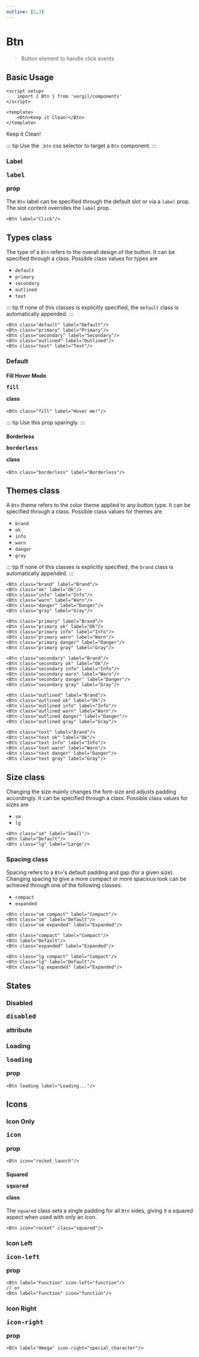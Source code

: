 ```yaml
---
outline: [2,3]
---
```


# Btn

> Button element to handle click events

<script setup>
    import { Btn } from 'vergil/components'
</script>

## Basic Usage

```vue
<script setup>
    import { Btn } from 'vergil/components'
</script>

<template>
    <Btn>Keep it Clean!</Btn>
</template>
```
<Demo>
    <Btn>Keep it Clean!</Btn>
</Demo>

::: tip
Use the `.btn` css selector to target a `Btn` component.
:::

### Label <Badge type="info"><pre>label</pre> prop</Badge>

The `Btn` label can be specified through the default slot or via a `label` prop. The slot content overrides the `label` prop.

```vue
<Btn label="Click"/>
```

## Types <Badge type="info">class</Badge>

The type of a `Btn` refers to the overall design of the button. It can be specified through a class. Possible class values for types are

- `default`
- `primary`
- `secondary`
- `outlined`
- `text`

::: tip
If none of this classes is explicitly specified, the `default` class is automatically appended.
:::

```vue
<Btn class="default" label="Default"/>
<Btn class="primary" label="Primary"/>
<Btn class="secondary" label="Secondary"/>
<Btn class="outlined" label="Outlined"/>
<Btn class="text" label="Text"/>
```
<Demo>
    <Btn class="default brand" label="Default"/>
    <Btn class="primary" label="Primary"/>
    <Btn class="secondary" label="Secondary"/>
    <Btn class="outlined" label="Outlined"/>
    <Btn class="text" label="text"/>
</Demo>

### Default

#### Fill Hover Mode <Badge type="info"><pre>fill</pre> class</Badge>

```vue
<Btn class="fill" label="Hover me!"/>
```
<Demo>
    <Btn class="fill" label="Hover me!"/>
</Demo>

::: tip
Use this prop sparingly.
:::

#### Borderless <Badge type="info"><pre>borderless</pre> class</Badge>

```vue
<Btn class="borderless" label="Borderless"/>
```
<Demo>
    <Btn class="borderless" label="Borderless"/>
</Demo>

## Themes <Badge type="info">class</Badge>

A `Btn` theme refers to the color theme applied to any button type. It can be specified through a class. Possible class values for themes are

- `brand`
- `ok`
- `info`
- `warn`
- `danger`
- `gray`

::: tip
If none of this classes is explicitly specified, the `brand` class is automatically appended.
:::

```vue
<Btn class="brand" label="Brand"/>
<Btn class="ok" label="Ok"/>
<Btn class="info" label="Info"/>
<Btn class="warn" label="Warn"/>
<Btn class="danger" label="Danger"/>
<Btn class="gray" label="Gray"/>
```

<Demo>
    <Btn class="brand" label="Brand"/>
    <Btn class="ok" label="Ok"/>
    <Btn class="info" label="Info"/>
    <Btn class="warn" label="Warn"/>
    <Btn class="danger" label="Danger"/>
    <Btn class="gray" label="Gray"/>
</Demo>


```vue
<Btn class="primary" label="Brand"/>
<Btn class="primary ok" label="Ok"/>
<Btn class="primary info" label="Info"/>
<Btn class="primary warn" label="Warn"/>
<Btn class="primary danger" label="Danger"/>
<Btn class="primary gray" label="Gray"/>

<Btn class="secondary" label="Brand"/>
<Btn class="secondary ok" label="Ok"/>
<Btn class="secondary info" label="Info"/>
<Btn class="secondary warn" label="Warn"/>
<Btn class="secondary danger" label="Danger"/>
<Btn class="secondary gray" label="Gray"/>

<Btn class="outlined" label="Brand"/>
<Btn class="outlined ok" label="Ok"/>
<Btn class="outlined info" label="Info"/>
<Btn class="outlined warn" label="Warn"/>
<Btn class="outlined danger" label="Danger"/>
<Btn class="outlined gray" label="Gray"/>

<Btn class="text" label="Brand"/>
<Btn class="text ok" label="Ok"/>
<Btn class="text info" label="Info"/>
<Btn class="text warn" label="Warn"/>
<Btn class="text danger" label="Danger"/>
<Btn class="text gray" label="Gray"/>
```

<Demo>
    <div class="col">
        <div class="row center">
            <Btn class="primary" label="Brand"/>
            <Btn class="primary ok" label="Ok"/>
            <Btn class="primary info" label="Info"/>
            <Btn class="primary warn" label="Warn"/>
            <Btn class="primary danger" label="Danger"/>
            <Btn class="primary gray" label="Gray"/>
        </div>
        <div class="row center">
            <Btn class="secondary" label="Brand"/>
            <Btn class="secondary ok" label="Ok"/>
            <Btn class="secondary info" label="Info"/>
            <Btn class="secondary warn" label="Warn"/>
            <Btn class="secondary danger" label="Danger"/>
            <Btn class="secondary gray" label="Gray"/>
        </div>
        <div class="row center">
            <Btn class="outlined" label="Brand"/>
            <Btn class="outlined ok" label="Ok"/>
            <Btn class="outlined info" label="Info"/>
            <Btn class="outlined warn" label="Warn"/>
            <Btn class="outlined danger" label="Danger"/>
            <Btn class="outlined gray" label="Gray"/>
        </div>
        <div class="row center">
            <Btn class="text" label="Brand"/>
            <Btn class="text ok" label="Ok"/>
            <Btn class="text info" label="Info"/>
            <Btn class="text warn" label="Warn"/>
            <Btn class="text danger" label="Danger"/>
            <Btn class="text gray" label="Gray"/>
        </div>
    </div>
</Demo>

## Size <Badge type="info">class</Badge>

Changing the size mainly changes the font-size and adjusts padding accordingly. It can be specified through a class. Possible class values for sizes are

- `sm`
- `lg`

```vue
<Btn class="sm" label="Small"/>
<Btn label="Default"/>
<Btn class="lg" label="Large"/>
```
<Demo>
    <Btn class="sm" label="Small"/>
    <Btn label="Default"/>
    <Btn class="lg" label="Large"/>
</Demo>

### Spacing <Badge type="info">class</Badge>

Spacing refers to a `Btn`'s default padding and gap (for a given size). Changing spacing to give a more compact or more spacious look can be achieved through one of the following classes:

- `compact`
- `expanded`

```vue
<Btn class="sm compact" label="Compact"/>
<Btn class="sm" label="Default"/>
<Btn class="sm expanded" label="Expanded"/>

<Btn class="compact" label="Compact"/>
<Btn label="Default"/>
<Btn class="expanded" label="Expanded"/>

<Btn class="lg compact" label="Compact"/>
<Btn class="lg" label="Default"/>
<Btn class="lg expanded" label="Expanded"/>
```

<Demo>
    <div class="col center">
        <div class="row center">
            <Btn class="sm compact" label="Compact"/>
            <Btn class="sm" label="Default"/>
            <Btn class="sm expanded" label="Expanded"/>
        </div>
        <div class="row center">
            <Btn class="compact" label="Compact"/>
            <Btn label="Default"/>
            <Btn class="expanded" label="Expanded"/>
        </div>
        <div class="row center">
            <Btn class="lg compact" label="Compact"/>
            <Btn class="lg" label="Default"/>
            <Btn class="lg expanded" label="Expanded"/>
        </div>
    </div>
</Demo>

## States

### Disabled <Badge type="info"><pre>disabled</pre> attribute</Badge>

<Demo>
    <Btn disabled label="Disabled"/>
    <Btn class="primary" disabled label="Disabled"/>
    <Btn class="secondary" disabled label="Disabled"/>
    <Btn class="outlined" disabled label="Disabled"/>
    <Btn class="text" disabled label="Disabled"/>
</Demo>

### Loading <Badge type="info"><pre>loading</pre> prop</Badge>

```vue
<Btn loading label="Loading..."/>
```

<Demo>
    <Btn label="Loading" loading/>
    <Btn label="Loading" class="primary" loading/>
    <Btn label="Loading" class="secondary" loading/>
    <Btn label="Loading" class="outlined" loading/>
    <Btn label="Loading" class="text" loading/>
</Demo>

<Demo>
    <div class="row center">
        <Btn label="Loading" class="ok" loading/>
        <Btn label="Loading" class="ok primary" loading/>
        <Btn label="Loading" class="ok secondary" loading/>
        <Btn label="Loading" class="ok outlined" loading/>
        <Btn label="Loading" class="ok text" loading/>
    </div>
    <div class="row center">
        <Btn label="Loading" class="info" loading/>
        <Btn label="Loading" class="info primary" loading/>
        <Btn label="Loading" class="info secondary" loading/>
        <Btn label="Loading" class="info outlined" loading/>
        <Btn label="Loading" class="info text" loading/>
    </div>
    <div class="row center">
        <Btn label="Loading" class="warn" loading/>
        <Btn label="Loading" class="warn primary" loading/>
        <Btn label="Loading" class="warn secondary" loading/>
        <Btn label="Loading" class="warn outlined" loading/>
        <Btn label="Loading" class="warn text" loading/>
    </div>
    <div class="row center">
        <Btn label="Loading" class="danger" loading/>
        <Btn label="Loading" class="danger primary" loading/>
        <Btn label="Loading" class="danger secondary" loading/>
        <Btn label="Loading" class="danger outlined" loading/>
        <Btn label="Loading" class="danger text" loading/>
    </div>
    <div class="row center">
        <Btn label="Loading" class="gray" loading/>
        <Btn label="Loading" class="gray primary" loading/>
        <Btn label="Loading" class="gray secondary" loading/>
        <Btn label="Loading" class="gray outlined" loading/>
        <Btn label="Loading" class="gray text" loading/>
    </div>
</Demo>

<Demo>
    <div class="col center">
        <div class="row center">
            <Btn label="Loading" loading class="sm compact"/>
            <Btn label="Loading" loading class="sm"/>
            <Btn label="Loading" loading class="sm expanded"/>
        </div>
        <div class="row center">
            <Btn label="Loading" loading class="compact"/>
            <Btn label="Loading" loading/>
            <Btn label="Loading" loading class="expanded"/>
        </div>
        <div class="row center">
            <Btn label="Loading" loading class="lg compact"/>
            <Btn label="Loading" loading class="lg"/>
            <Btn label="Loading" loading class="lg expanded"/>
        </div>
    </div>
</Demo>

## Icons

### Icon Only <Badge type="info"><pre>icon</pre> prop</Badge>

```vue
<Btn icon="rocket_launch"/>
```

<Demo>
    <Btn icon="rocket_launch"/>
    <Btn icon="rocket_launch" class="primary"/>
    <Btn icon="rocket_launch" class="secondary"/>
    <Btn icon="rocket_launch" class="outlined"/>
    <Btn icon="rocket_launch" class="text"/>
</Demo>

<Demo>
    <div class="row center">
        <Btn icon="rocket_launch" class="ok"/>
        <Btn icon="rocket_launch" class="ok primary"/>
        <Btn icon="rocket_launch" class="ok secondary"/>
        <Btn icon="rocket_launch" class="ok outlined"/>
        <Btn icon="rocket_launch" class="ok text"/>
    </div>
    <div class="row center">
        <Btn icon="rocket_launch" class="info"/>
        <Btn icon="rocket_launch" class="info primary"/>
        <Btn icon="rocket_launch" class="info secondary"/>
        <Btn icon="rocket_launch" class="info outlined"/>
        <Btn icon="rocket_launch" class="info text"/>
    </div>
    <div class="row center">
        <Btn icon="rocket_launch" class="warn"/>
        <Btn icon="rocket_launch" class="warn primary"/>
        <Btn icon="rocket_launch" class="warn secondary"/>
        <Btn icon="rocket_launch" class="warn outlined"/>
        <Btn icon="rocket_launch" class="warn text"/>
    </div>
    <div class="row center">
        <Btn icon="rocket_launch" class="danger"/>
        <Btn icon="rocket_launch" class="danger primary"/>
        <Btn icon="rocket_launch" class="danger secondary"/>
        <Btn icon="rocket_launch" class="danger outlined"/>
        <Btn icon="rocket_launch" class="danger text"/>
    </div>
    <div class="row center">
        <Btn icon="rocket_launch" class="gray"/>
        <Btn icon="rocket_launch" class="gray primary"/>
        <Btn icon="rocket_launch" class="gray secondary"/>
        <Btn icon="rocket_launch" class="gray outlined"/>
        <Btn icon="rocket_launch" class="gray text"/>
    </div>
</Demo>

#### Squared <Badge type="info"><pre>squared</pre> class</Badge>

The `squared` class sets a single padding for all `Btn` sides, giving it a squared aspect when used with only an icon.

```vue
<Btn icon="rocket" class="squared"/>
```

<Demo>
    <Btn icon="rocket" class="squared"/>
    <Btn icon="rocket" class="squared primary"/>
    <Btn icon="rocket" class="squared secondary"/>
    <Btn icon="rocket" class="squared outlined"/>
    <Btn icon="rocket" class="squared text"/>
</Demo>

<Demo>
    <div class="col center">
        <div class="row center">
            <Btn icon="rocket" class="outlined squared sm compact"/>
            <Btn icon="rocket" class="outlined squared sm"/>
            <Btn icon="rocket" class="outlined squared sm expanded"/>
        </div>
        <div class="row center">
            <Btn icon="rocket" class="text squared compact"/>
            <Btn icon="rocket" class="text squared"/>
            <Btn icon="rocket" class="text squared expanded"/>
        </div>
        <div class="row center">
            <Btn icon="rocket" class="secondary squared lg compact"/>
            <Btn icon="rocket" class="secondary squared lg"/>
            <Btn icon="rocket" class="secondary squared lg expanded"/>
        </div>
    </div>
</Demo>


### Icon Left <Badge type="info"><pre>icon-left</pre> prop</Badge>

```vue
<Btn label="Function" icon-left="function"/>
// or
<Btn label="Function" icon="function"/>
```

<Demo>
    <Btn label="Function" icon-left="function"/>
    <Btn label="Function" icon-left="function" class="primary"/>
    <Btn label="Function" icon-left="function" class="secondary"/>
    <Btn label="Function" icon-left="function" class="outlined"/>
    <Btn label="Function" icon-left="function" class="text"/>
</Demo>

<Demo>
    <div class="col center">
        <div class="row center">
            <Btn label="Function" icon-left="function" class="sm compact"/>
            <Btn label="Function" icon-left="function" class="sm"/>
            <Btn label="Function" icon-left="function" class="sm expanded"/>
        </div>
        <div class="row center">
            <Btn label="Function" icon-left="function" class="compact"/>
            <Btn label="Function" icon-left="function"/>
            <Btn label="Function" icon-left="function" class="expanded"/>
        </div>
        <div class="row center">
            <Btn label="Function" icon-left="function" class="lg compact"/>
            <Btn label="Function" icon-left="function" class="lg"/>
            <Btn label="Function" icon-left="function" class="lg expanded"/>
        </div>
    </div>
</Demo>

### Icon Right <Badge type="info"><pre>icon-right</pre> prop</Badge>

```vue
<Btn label="Omega" icon-right="special_character"/>
```

<Demo>
    <Btn label="Omega" icon-right="special_character"/>
    <Btn label="Omega" icon-right="special_character" class="primary"/>
    <Btn label="Omega" icon-right="special_character" class="secondary"/>
    <Btn label="Omega" icon-right="special_character" class="outlined"/>
    <Btn label="Omega" icon-right="special_character" class="text"/>
</Demo>

<Demo>
    <div class="col center">
        <div class="row center">
            <Btn label="Omega" icon-right="special_character" class="sm compact"/>
            <Btn label="Omega" icon-right="special_character" class="sm"/>
            <Btn label="Omega" icon-right="special_character" class="sm expanded"/>
        </div>
        <div class="row center">
            <Btn label="Omega" icon-right="special_character" class="compact"/>
            <Btn label="Omega" icon-right="special_character"/>
            <Btn label="Omega" icon-right="special_character" class="expanded"/>
        </div>
        <div class="row center">
            <Btn label="Omega" icon-right="special_character" class="lg compact"/>
            <Btn label="Omega" icon-right="special_character" class="lg"/>
            <Btn label="Omega" icon-right="special_character" class="lg expanded"/>
        </div>
    </div>
</Demo>